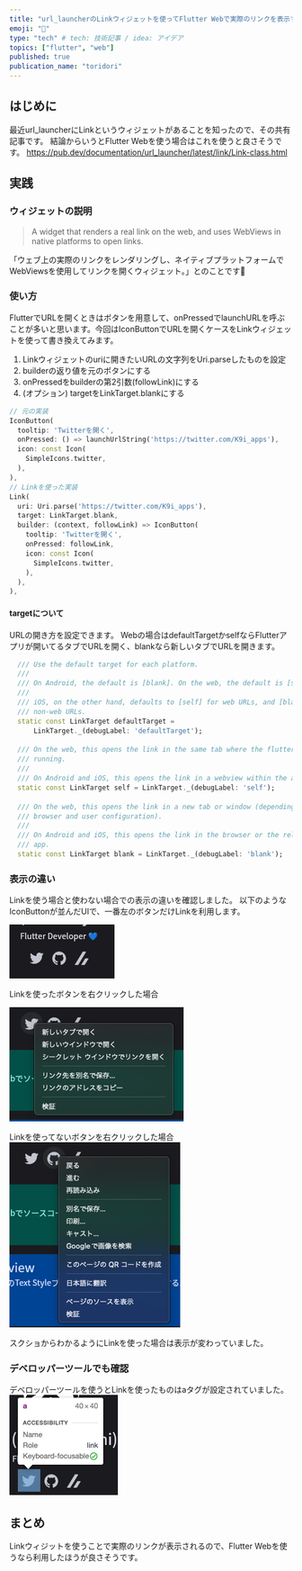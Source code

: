 ```yaml
---
title: "url_launcherのLinkウィジェットを使ってFlutter Webで実際のリンクを表示する"
emoji: "👾"
type: "tech" # tech: 技術記事 / idea: アイデア
topics: ["flutter", "web"]
published: true
publication_name: "toridori"
---
```

## はじめに

最近url_launcherにLinkというウィジェットがあることを知ったので、その共有記事です。
結論からいうとFlutter Webを使う場合はこれを使うと良さそうです。
https://pub.dev/documentation/url_launcher/latest/link/Link-class.html

## 実践

### ウィジェットの説明
>A widget that renders a real link on the web, and uses WebViews in native platforms to open links.

「ウェブ上の実際のリンクをレンダリングし、ネイティブプラットフォームでWebViewsを使用してリンクを開くウィジェット。」とのことです👀

### 使い方
FlutterでURLを開くときはボタンを用意して、onPressedでlaunchURLを呼ぶことが多いと思います。今回はIconButtonでURLを開くケースをLinkウィジェットを使って書き換えてみます。

1. Linkウィジェットのuriに開きたいURLの文字列をUri.parseしたものを設定
2. builderの返り値を元のボタンにする
3. onPressedをbuilderの第2引数(followLink)にする
4. (オプション) targetをLinkTarget.blankにする

```dart
// 元の実装
IconButton(
  tooltip: 'Twitterを開く',
  onPressed: () => launchUrlString('https://twitter.com/K9i_apps'),
  icon: const Icon(
    SimpleIcons.twitter,
  ),
),
// Linkを使った実装
Link(
  uri: Uri.parse('https://twitter.com/K9i_apps'),
  target: LinkTarget.blank,
  builder: (context, followLink) => IconButton(
    tooltip: 'Twitterを開く',
    onPressed: followLink,
    icon: const Icon(
      SimpleIcons.twitter,
    ),
  ),
),
```

#### targetについて
URLの開き方を設定できます。
Webの場合はdefaultTargetかselfならFlutterアプリが開いてるタブでURLを開く、blankなら新しいタブでURLを開きます。
```dart
  /// Use the default target for each platform.
  ///
  /// On Android, the default is [blank]. On the web, the default is [self].
  ///
  /// iOS, on the other hand, defaults to [self] for web URLs, and [blank] for
  /// non-web URLs.
  static const LinkTarget defaultTarget =
      LinkTarget._(debugLabel: 'defaultTarget');

  /// On the web, this opens the link in the same tab where the flutter app is
  /// running.
  ///
  /// On Android and iOS, this opens the link in a webview within the app.
  static const LinkTarget self = LinkTarget._(debugLabel: 'self');

  /// On the web, this opens the link in a new tab or window (depending on the
  /// browser and user configuration).
  ///
  /// On Android and iOS, this opens the link in the browser or the relevant
  /// app.
  static const LinkTarget blank = LinkTarget._(debugLabel: 'blank');
```

### 表示の違い
Linkを使う場合と使わない場合での表示の違いを確認しました。
以下のようなIconButtonが並んだUIで、一番左のボタンだけLinkを利用します。

![](/images/SCR-20230302-fhs.png)

Linkを使ったボタンを右クリックした場合

![](/images/SCR-20230302-fj0.png)

Linkを使ってないボタンを右クリックした場合
![](/images/SCR-20230302-fjl.png)

スクショからわかるようにLinkを使った場合は表示が変わっていました。

### デベロッパーツールでも確認

デベロッパーツールを使うとLinkを使ったものはaタグが設定されていました。
![](/images/SCR-20230302-fpj.png)

## まとめ
Linkウィジットを使うことで実際のリンクが表示されるので、Flutter Webを使うなら利用したほうが良さそうです。